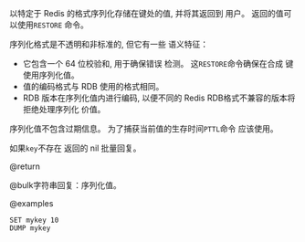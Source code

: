 以特定于 Redis 的格式序列化存储在键处的值, 并将其返回到
用户。
返回的值可以使用`RESTORE`
命令。

序列化格式是不透明和非标准的, 但它有一些
语义特征：

*   它包含一个 64 位校验和, 用于确保错误
    检测。
    这`RESTORE`命令确保在合成
    键使用序列化值。
*   值的编码格式与 RDB 使用的格式相同。
*   RDB 版本在序列化值内进行编码, 以便不同的 Redis
    RDB格式不兼容的版本将拒绝处理序列化
    价值。

序列化值不包含过期信息。
为了捕获当前值的生存时间`PTTL`命令
应该使用。

如果`key`不存在 返回的 nil 批量回复。

@return

@bulk字符串回复：序列化值。

@examples

```cli
SET mykey 10
DUMP mykey
```
